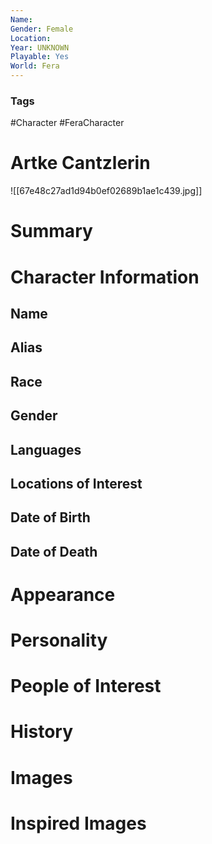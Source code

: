 ```yaml
---
Name: 
Gender: Female
Location: 
Year: UNKNOWN
Playable: Yes
World: Fera
---
```

### Tags
#Character #FeraCharacter 

# Artke Cantzlerin
![[67e48c27ad1d94b0ef02689b1ae1c439.jpg]]

# Summary


# Character Information

## Name

## Alias

## Race

## Gender

## Languages

## Locations of Interest

## Date of Birth

## Date of Death

# Appearance

# Personality

# People of Interest

# History

# Images

# Inspired Images
